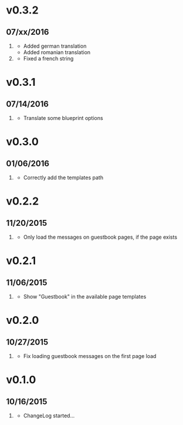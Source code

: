 # v0.3.2
## 07/xx/2016

1. [](#improved)
    * Added german translation
    * Added romanian translation
1. [](#bugfix)
    * Fixed a french string

# v0.3.1
## 07/14/2016

1. [](#improved)
    * Translate some blueprint options

# v0.3.0
## 01/06/2016

1. [](#bugfix)
    * Correctly add the templates path

# v0.2.2
## 11/20/2015

1. [](#bugfix)
    * Only load the messages on guestbook pages, if the page exists

# v0.2.1
## 11/06/2015

1. [](#bugfix)
    * Show "Guestbook" in the available page templates

# v0.2.0
## 10/27/2015

1. [](#bugfix)
    * Fix loading guestbook messages on the first page load

# v0.1.0
## 10/16/2015

1. [](#new)
    * ChangeLog started...
